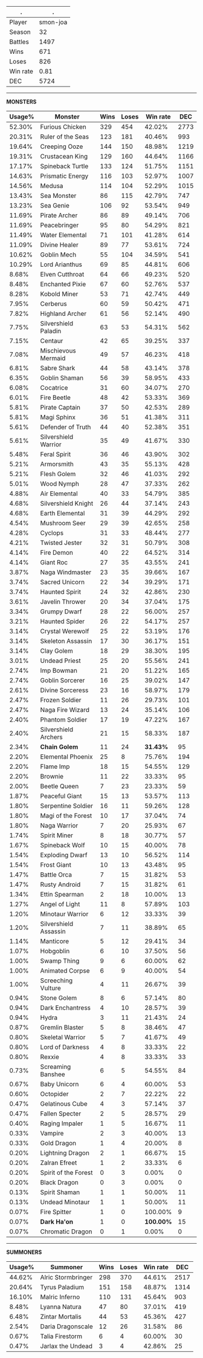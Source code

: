 .|.
|-|-
Player|smon-joa
Season|32
Battles|1497
Wins|671
Loses|826
Win rate|0.81
DEC|5724

---
**MONSTERS**

Usage%|Monster|Wins|Loses|Win rate|DEC|
-|-|-|-|-|-|
52.30%|Furious Chicken|329|454|42.02%|2773|
20.31%|Ruler of the Seas|123|181|40.46%|993|
19.64%|Creeping Ooze|144|150|48.98%|1219|
19.31%|Crustacean King|129|160|44.64%|1166|
17.17%|Spineback Turtle|133|124|51.75%|1151|
14.63%|Prismatic Energy|116|103|52.97%|1007|
14.56%|Medusa|114|104|52.29%|1015|
13.43%|Sea Monster|86|115|42.79%|747|
13.23%|Sea Genie|106|92|53.54%|949|
11.69%|Pirate Archer|86|89|49.14%|706|
11.69%|Peacebringer|95|80|54.29%|821|
11.49%|Water Elemental|71|101|41.28%|614|
11.09%|Divine Healer|89|77|53.61%|724|
10.62%|Goblin Mech|55|104|34.59%|541|
10.29%|Lord Arianthus|69|85|44.81%|606|
8.68%|Elven Cutthroat|64|66|49.23%|520|
8.48%|Enchanted Pixie|67|60|52.76%|537|
8.28%|Kobold Miner|53|71|42.74%|449|
7.95%|Cerberus|60|59|50.42%|471|
7.82%|Highland Archer|61|56|52.14%|490|
7.75%|Silvershield Paladin|63|53|54.31%|562|
7.15%|Centaur|42|65|39.25%|337|
7.08%|Mischievous Mermaid|49|57|46.23%|418|
6.81%|Sabre Shark|44|58|43.14%|378|
6.35%|Goblin Shaman|56|39|58.95%|433|
6.08%|Cocatrice|31|60|34.07%|270|
6.01%|Fire Beetle|48|42|53.33%|369|
5.81%|Pirate Captain|37|50|42.53%|289|
5.81%|Magi Sphinx|36|51|41.38%|311|
5.61%|Defender of Truth|44|40|52.38%|351|
5.61%|Silvershield Warrior|35|49|41.67%|330|
5.48%|Feral Spirit|36|46|43.90%|302|
5.21%|Armorsmith|43|35|55.13%|428|
5.21%|Flesh Golem|32|46|41.03%|292|
5.01%|Wood Nymph|28|47|37.33%|262|
4.88%|Air Elemental|40|33|54.79%|385|
4.68%|Silvershield Knight|26|44|37.14%|243|
4.68%|Earth Elemental|31|39|44.29%|292|
4.54%|Mushroom Seer|29|39|42.65%|258|
4.28%|Cyclops|31|33|48.44%|277|
4.21%|Twisted Jester|32|31|50.79%|308|
4.14%|Fire Demon|40|22|64.52%|314|
4.14%|Giant Roc|27|35|43.55%|241|
3.87%|Naga Windmaster|23|35|39.66%|167|
3.74%|Sacred Unicorn|22|34|39.29%|171|
3.74%|Haunted Spirit|24|32|42.86%|230|
3.61%|Javelin Thrower|20|34|37.04%|175|
3.34%|Grumpy Dwarf|28|22|56.00%|257|
3.21%|Haunted Spider|26|22|54.17%|257|
3.14%|Crystal Werewolf|25|22|53.19%|176|
3.14%|Skeleton Assassin|17|30|36.17%|151|
3.14%|Clay Golem|18|29|38.30%|195|
3.01%|Undead Priest|25|20|55.56%|241|
2.74%|Imp Bowman|21|20|51.22%|165|
2.74%|Goblin Sorcerer|16|25|39.02%|147|
2.61%|Divine Sorceress|23|16|58.97%|179|
2.47%|Frozen Soldier|11|26|29.73%|101|
2.47%|Naga Fire Wizard|13|24|35.14%|106|
2.40%|Phantom Soldier|17|19|47.22%|167|
2.40%|Silvershield Archers|21|15|58.33%|187|
2.34%|**Chain Golem**|11|24|**31.43%**|95|
2.20%|Elemental Phoenix|25|8|75.76%|194|
2.20%|Flame Imp|18|15|54.55%|129|
2.20%|Brownie|11|22|33.33%|95|
2.00%|Beetle Queen|7|23|23.33%|59|
1.87%|Peaceful Giant|15|13|53.57%|113|
1.80%|Serpentine Soldier|16|11|59.26%|128|
1.80%|Magi of the Forest|10|17|37.04%|74|
1.80%|Naga Warrior|7|20|25.93%|67|
1.74%|Spirit Miner|8|18|30.77%|57|
1.67%|Spineback Wolf|10|15|40.00%|78|
1.54%|Exploding Dwarf|13|10|56.52%|114|
1.54%|Frost Giant|10|13|43.48%|95|
1.47%|Battle Orca|7|15|31.82%|53|
1.47%|Rusty Android|7|15|31.82%|61|
1.34%|Ettin Spearman|2|18|10.00%|13|
1.27%|Angel of Light|11|8|57.89%|103|
1.20%|Minotaur Warrior|6|12|33.33%|39|
1.20%|Silvershield Assassin|7|11|38.89%|65|
1.14%|Manticore|5|12|29.41%|34|
1.07%|Hobgoblin|6|10|37.50%|56|
1.00%|Swamp Thing|9|6|60.00%|62|
1.00%|Animated Corpse|6|9|40.00%|54|
1.00%|Screeching Vulture|4|11|26.67%|39|
0.94%|Stone Golem|8|6|57.14%|80|
0.94%|Dark Enchantress|4|10|28.57%|39|
0.94%|Hydra|3|11|21.43%|24|
0.87%|Gremlin Blaster|5|8|38.46%|47|
0.80%|Skeletal Warrior|5|7|41.67%|49|
0.80%|Lord of Darkness|4|8|33.33%|22|
0.80%|Rexxie|4|8|33.33%|33|
0.73%|Screaming Banshee|6|5|54.55%|84|
0.67%|Baby Unicorn|6|4|60.00%|53|
0.60%|Octopider|2|7|22.22%|22|
0.47%|Gelatinous Cube|4|3|57.14%|37|
0.47%|Fallen Specter|2|5|28.57%|29|
0.40%|Raging Impaler|1|5|16.67%|11|
0.33%|Vampire|2|3|40.00%|13|
0.33%|Gold Dragon|1|4|20.00%|8|
0.20%|Lightning Dragon|2|1|66.67%|15|
0.20%|Zalran Efreet|1|2|33.33%|6|
0.20%|Spirit of the Forest|0|3|0.00%|0|
0.20%|Black Dragon|0|3|0.00%|0|
0.13%|Spirit Shaman|1|1|50.00%|11|
0.13%|Undead Minotaur|1|1|50.00%|11|
0.07%|Fire Spitter|1|0|100.00%|9|
0.07%|**Dark Ha'on**|1|0|**100.00%**|15|
0.07%|Chromatic Dragon|0|1|0.00%|0|

---
**SUMMONERS**

Usage%|Summoner|Wins|Loses|Win rate|DEC|
-|-|-|-|-|-|
44.62%|Alric Stormbringer|298|370|44.61%|2517|
20.64%|Tyrus Paladium|151|158|48.87%|1314|
16.10%|Malric Inferno|110|131|45.64%|903|
8.48%|Lyanna Natura|47|80|37.01%|419|
6.48%|Zintar Mortalis|44|53|45.36%|427|
2.54%|Daria Dragonscale|12|26|31.58%|86|
0.67%|Talia Firestorm|6|4|60.00%|30|
0.47%|Jarlax the Undead|3|4|42.86%|25|
